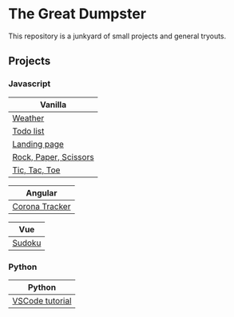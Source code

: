 # The Great Dumpster

This repository is a junkyard of small projects and general tryouts.

## Projects

### Javascript

| Vanilla                                                     |
| ----------------------------------------------------------- |
| [Weather](javascript/weather-app)                           |
| [Todo list](javascript/todo-list-app)                       |
| [Landing page](javascript/landing-page-app)                 |
| [Rock, Paper, Scissors](javascript/rock-paper-scissors-app) |
| [Tic, Tac, Toe](javascript/tic-tac-toe-app)                 |

| Angular                                                     |
| ----------------------------------------------------------- |
| [Corona Tracker](javascript/angular/corona-tracker-app)     |

| Vue                                                         |
| ----------------------------------------------------------- |
| [Sudoku](javascript/vue/sudoku-app)                         |

### Python

| Python                                                      |
| ----------------------------------------------------------- |
| [VSCode tutorial](python/first-python-app)                  |
